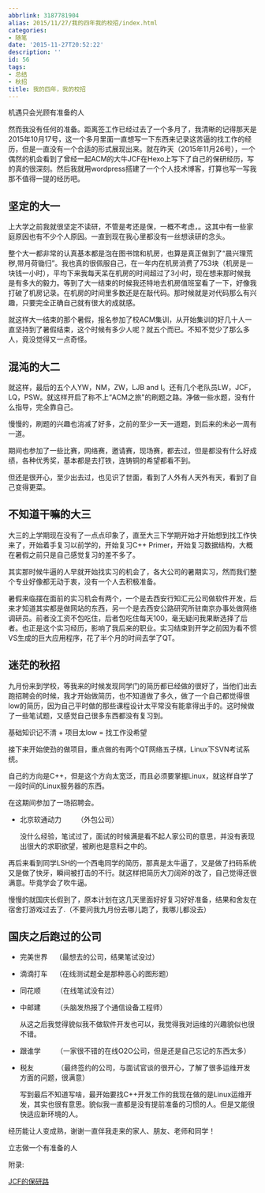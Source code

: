 ```yaml
---
abbrlink: 3187781904
alias: 2015/11/27/我的四年我的校招/index.html
categories:
- 随笔
date: '2015-11-27T20:52:22'
description: ''
id: 56
tags:
- 总结
- 秋招
title: 我的四年，我的校招
---
```









机遇只会光顾有准备的人

然而我没有任何的准备。距离签工作已经过去了一个多月了，我清晰的记得那天是2015年10月17号，这一个多月里面一直想写一下东西来记录这苦逼的找工作的经历，但是一直没有一个合适的形式展现出来。就在昨天（2015年11月26号），一个偶然的机会看到了曾经一起ACM的大牛JCF在Hexo上写下了自己的保研经历，写的真的很深刻。然后我就用wordpress搭建了一个个人技术博客，打算也写一写我那不值得一提的经历吧。

<!--more-->

## 坚定的大一

上大学之前我就很坚定不读研，不管是考还是保，一概不考虑，。这其中有一些家庭原因也有不少个人原因。一直到现在我心里都没有一丝想读研的念头。

整个大一都非常的认真基本都是泡在图书馆和机房，也算是真正做到了“晨兴理荒秽,带月荷锄归”。我也真的很佩服自己，在一年内在机房消费了753块（机房是一块钱一小时），平均下来我每天呆在机房的时间超过了3小时，现在想来那时候我是有多大的毅力。等到了大一结束的时候我还特地去机房值班室看了一下，好像我打破了机房记录。在机房的时间里多数还是在敲代码。那时候就是对代码那么有兴趣，只要完全正确自己就有很大的成就感。

就这样大一结束的那个暑假，报名参加了校ACM集训，从开始集训的好几十人一直坚持到了暑假结束，这个时候有多少人呢？就五个而已。不知不觉少了那么多人，竟没觉得又一点奇怪。

<!--more-->

## 混沌的大二

就这样，最后的五个人YW，NM，ZW，LJB and I。还有几个老队员LW，JCF，LQ，PSW。就这样开启了称不上“ACM之旅"的刷题之路。净做一些水题，没有什么指导，完全靠自己。

慢慢的，刷题的兴趣也消减了好多，之前的至少一天一道题，到后来的未必一周有一道。

期间也参加了一些比赛，网络赛，邀请赛，现场赛，都去过，但是都没有什么好成绩，各种优秀奖，基本都是去打铁，连铸铜的希望都看不到。

但还是很开心，至少出去过，也见识了世面，看到了人外有人天外有天，看到了自己变得更菜。

<!--more-->

## 不知道干嘛的大三

大三的上学期现在没有了一点点印象了，直至大三下学期开始才开始想到找工作快来了，开始着手复习以前学的，开始复习C++ Primer，开始复习数据结构，大概在暑假之前只是自己感觉复习的差不多了。

其实那时候牛逼的人早就开始找实习的机会了，各大公司的暑期实习，然而我们整个专业好像都无动于衷，没有一个人去积极准备。

暑假来临摆在面前的实习机会有两个，一个是去西安行知汇元公司做软件开发，后来才知道其实都是做网站的东西，另一个是去西安公路研究所驻南京办事处做网络调研员。前者没工资不包吃住，后者包吃住每天100，毫无疑问我果断选择了后者。也正是这个实习经历，影响了我后来的职业。实习结束到开学之前因为看不惯VS生成的巨大应用程序，花了半个月的时间去学了QT。

<!--more-->

##  

## 迷茫的秋招

九月份来到学校，等我来的时候发现同学门的简历都已经做的很好了，当他们出去跑招聘会的时候，我才开始做简历，也不知道做了多久，做了一个自己都觉得很low的简历，因为自己平时做的那些课程设计太平常没有能拿得出手的。这时候做了一些笔试题，又感觉自己很多东西都没有复习到。

基础知识记不清 + 项目太low = 找工作没希望

接下来开始使劲的做项目，重点做的有两个QT网络五子棋，Linux下SVN考试系统。

自己的方向是C++，但是这个方向太宽泛，而且必须要掌握Linux，就这样自学了一段时间的Linux服务器的东西。

在这期间参加了一场招聘会。

* 北京软通动力        （外包公司）

  没什么经验，笔试过了，面试的时候满是看不起人家公司的意思，并没有表现出很大的求职欲望，被刷也是意料之中的。

再后来看到同学LSH的一个西电同学的简历，那真是太牛逼了，又是做了扫码系统又是做了快牙，瞬间被打击的不行。就这样把简历大刀阔斧的改了，自己觉得还很满意。毕竟学会了吹牛逼。

慢慢的就国庆长假到了，原本计划在这几天里面好好复习好好准备，结果和舍友在宿舍打游戏过去了.（不要问我九月份去哪儿跑了，我哪儿都没去）

<!--more-->

## 国庆之后跑过的公司

* 完美世界    （最想去的公司，结果笔试没过）

* 滴滴打车    （在线测试题全是那种恶心的图形题）

* 同花顺        （在线笔试没有过）

* 中邮建        （头脑发热报了个通信设备工程师）

  从这之后我觉得貌似我不做软件开发也可以，我觉得我对运维的兴趣貌似也很不错。

* 跟谁学        （一家很不错的在线O2O公司，但是还是自己忘记的东西太多）

* 税友            （最终签约的公司，与面试官谈的很开心，了解了很多运维开发方面的问题，很满意）

  写到最后不知道写啥，最开始要找C++开发工作的我现在做的是Linux运维开发，其实也很有意思。貌似我一直都是没有提前准备的习惯的人。但是又能很快适应新环境的人。

经历能让人变成熟，谢谢一直伴我走来的家人、朋友、老师和同学！

<!--more-->

立志做一个有准备的人

附录:

[JCF的保研路](https://jcf94.com/2015/11/24/2015-11-24-baoyan/)
